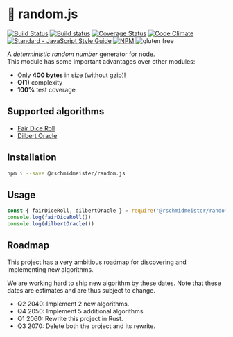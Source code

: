 # 🎲 random.js
[![Build Status](https://github.com/bash/random.js/workflows/Test/badge.svg)](https://github.com/bash/random.js/actions)
[![Build status](https://ci.appveyor.com/api/projects/status/luxy1c20asdk08at?svg=true)](https://ci.appveyor.com/project/rschmidmeister/random-js)
[![Coverage Status](https://coveralls.io/repos/github/bash/random.js/badge.svg?branch=tooling)](https://coveralls.io/github/bash/random.js?branch=tooling)
[![Code Climate](https://codeclimate.com/github/bash/random.js/badges/gpa.svg)](https://codeclimate.com/github/bash/random.js)
[![Standard - JavaScript Style Guide](https://img.shields.io/badge/code_style-standard-brightgreen.svg)](http://standardjs.com/)
[![NPM](https://img.shields.io/npm/v/@rschmidmeister/random.js.svg)](https://www.npmjs.com/package/@rschmidmeister/random.js)
![gluten free](https://img.shields.io/badge/gluten-free-green.svg)

A *deterministic random number* generator for node.    
This module has some important advantages over other modules:

- Only **400 bytes** in size (without gzip)!
- **O(1)** complexity
- **100%** test coverage

## Supported algorithms
* [Fair Dice Roll](https://www.xkcd.com/221/)
* [Dilbert Oracle](https://web.archive.org/web/20230305130209/https://dilbert.com/strip/2001-10-25)

## Installation

```bash
npm i --save @rschmidmeister/random.js
```

## Usage
```js
const { fairDiceRoll, dilbertOracle } = require('@rschmidmeister/random.js')
console.log(fairDiceRoll())
console.log(dilbertOracle())
```

## Roadmap
This project has a very ambitious roadmap
for discovering and implementing new algorithms.

We are working hard to ship new algorithm by these dates.
Note that these dates are estimates and are thus subject to change.

* Q2 2040: Implement 2 new algorithms.
* Q4 2050: Implement 5 additional algorithms.
* Q1 2060: Rewrite this project in Rust.
* Q3 2070: Delete both the project and its rewrite.
